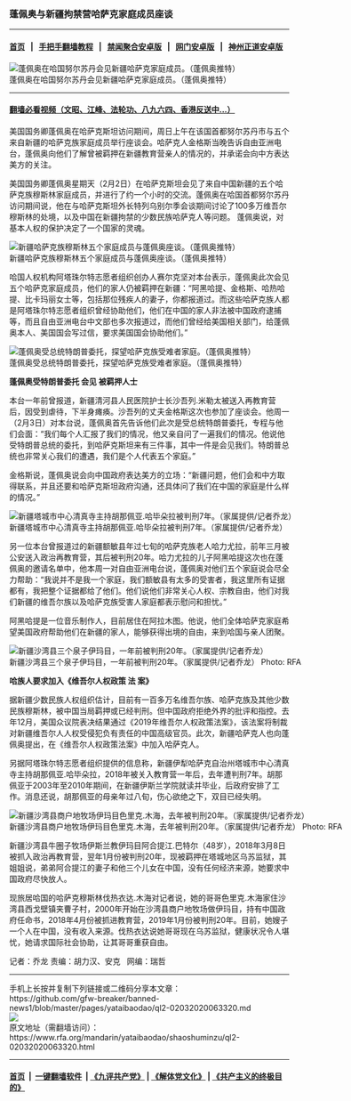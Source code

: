 ### 蓬佩奥与新疆拘禁营哈萨克家庭成员座谈
------------------------

#### [首页](https://github.com/gfw-breaker/banned-news1/blob/master/README.md) &nbsp;&nbsp;|&nbsp;&nbsp; [手把手翻墙教程](https://github.com/gfw-breaker/guides/wiki) &nbsp;&nbsp;|&nbsp;&nbsp; [禁闻聚合安卓版](https://github.com/gfw-breaker/bn-android) &nbsp;&nbsp;|&nbsp;&nbsp; [网门安卓版](https://github.com/oGate2/oGate) &nbsp;&nbsp;|&nbsp;&nbsp; [神州正道安卓版](https://github.com/SzzdOgate/update) 



<div id="headerimg">
 <img alt="蓬佩奥在哈国努尔苏丹会见新疆哈萨克家庭成员。（蓬佩奥推特）" src="https://www.rfa.org/mandarin/yataibaodao/shaoshuminzu/ql2-02032020063320.html/m0203-ql2p1.jpg/@@images/f3216df4-eef9-4ad1-9d8a-2246f5882b01.jpeg" title="蓬佩奥在哈国努尔苏丹会见新疆哈萨克家庭成员。（蓬佩奥推特）"/>
 <div id="headerimgcontents">
  <div id="headerimgcaption">
   <span>
    蓬佩奥在哈国努尔苏丹会见新疆哈萨克家庭成员。（蓬佩奥推特）
   </span>
   <!-- zoomattribute -->
  </div>
  <!-- headerimgcaption -->
 </div>
 <!-- headerimagecontents -->
</div>

<hr/>


#### [翻墙必看视频（文昭、江峰、法轮功、八九六四、香港反送中...）](https://github.com/gfw-breaker/banned-news1/blob/master/pages/link3.md)

<div id="storytext">
 <div>
  <div class="slot_header">
  </div>
 </div>
 <p>
 </p>
 <p>
  美国国务卿蓬佩奥在哈萨克斯坦访问期间，周日上午在该国首都努尔苏丹市与五个来自新疆的哈萨克族家庭成员举行座谈会。哈萨克人金格斯当晚告诉自由亚洲电台，蓬佩奥向他们了解曾被羁押在新疆教育营亲人的情况的，并承诺会向中方表达美方的关注。
 </p>
 <p>
  美国国务卿蓬佩奥星期天（2月2日）在哈萨克斯坦会见了来自中国新疆的五个哈萨克族穆斯林家庭成员，并进行了约一个小时的交流。蓬佩奥在哈国首都努尔苏丹访问期间说，他在与哈萨克斯坦外长特列乌别尔季会谈期间讨论了100多万维吾尔穆斯林的处境，以及中国在新疆拘禁的少数民族哈萨克人等问题。 蓬佩奥说，对基本人权的保护决定了一个国家的灵魂。
 </p>
 <p>
 </p>
 <p>
  <div class="image-inline captioned" style="width:1500px;">
   <div style="width:1500px;">
    <img alt="新疆哈萨克族穆斯林五个家庭成员与蓬佩奥座谈。（蓬佩奥推特）" src="https://www.rfa.org/mandarin/yataibaodao/shaoshuminzu/ql2-02032020063320.html/m0203-ql2p2.jpg" title="新疆哈萨克族穆斯林五个家庭成员与蓬佩奥座谈。（蓬佩奥推特）"/>
   </div>
   <div class="image-caption">
    <span style="width:1500px;">
     新疆哈萨克族穆斯林五个家庭成员与蓬佩奥座谈。（蓬佩奥推特）
    </span>
    <span class="copyright">
    </span>
   </div>
  </div>
 </p>
 <p>
 </p>
 <p>
  哈国人权机构阿塔珠尔特志愿者组织创办人赛尔克坚对本台表示，蓬佩奥此次会见五个哈萨克家庭成员，他们的家人仍被羁押在新疆：“阿黑哈提、金格斯、哈热哈提、比卡玛丽女士等，包括那位残疾人的妻子，你都报道过。而这些哈萨克族人都是阿塔珠尔特志愿者组织曾经协助他们，他们在中国的家人非法被中国政府逮捕等，而且自由亚洲电台中文部也多次报道过，而他们曾经给美国相关部门，给蓬佩奥本人、美国国会写过信，要求美国国会协助他们。”
 </p>
 <p>
 </p>
 <p>
  <div class="image-inline captioned" style="width:1500px;">
   <div style="width:1500px;">
    <img alt="蓬佩奥受总统特朗普委托，探望哈萨克族受难者家庭。（蓬佩奥推特）" src="https://www.rfa.org/mandarin/yataibaodao/shaoshuminzu/ql2-02032020063320.html/m0203-ql2p3.jpg" title="蓬佩奥受总统特朗普委托，探望哈萨克族受难者家庭。（蓬佩奥推特）"/>
   </div>
   <div class="image-caption">
    <span style="width:1500px;">
     蓬佩奥受总统特朗普委托，探望哈萨克族受难者家庭。（蓬佩奥推特）
    </span>
    <span class="copyright">
    </span>
   </div>
  </div>
 </p>
 <p>
  <b>
   蓬佩奥受特朗普委托
  </b>
  <b>
   会见
  </b>
  <b>
   被羁押人士
  </b>
 </p>
 <p>
  本台一年前曾报道，新疆清河县人民医院护士长沙吾列.米勒太被送入再教育营后，因受到虐待，下半身瘫痪。沙吾列的丈夫金格斯这次也参加了座谈会。他周一（2月3日）对本台说，蓬佩奥首先告诉他们此次是受总统特朗普委托，专程与他们会面：“我们每个人汇报了我们的情况，他又亲自问了一遍我们的情况。他说他受特朗普总统的委托，到哈萨克斯坦来有三件事，其中一件是会见我们。特朗普总统也非常关心我们的遭遇，我们是个人代表五个家庭。”
 </p>
 <p>
  金格斯说，蓬佩奥说会向中国政府表达美方的立场：“新疆问题，他们会和中方取得联系，并且还要和哈萨克斯坦政府沟通，还具体问了我们在中国的家庭是什么样的情况。”
 </p>
 <p>
 </p>
 <p>
  <div class="image-inline captioned" style="width:801px;">
   <div style="width:801px;">
    <img alt="新疆塔城市中心清真寺主持胡那佩亚.哈毕朵拉被判刑7年。（家属提供/记者乔龙）" src="https://www.rfa.org/mandarin/yataibaodao/shaoshuminzu/ql2-02032020063320.html/m0203-ql2p4.jpg" title="新疆塔城市中心清真寺主持胡那佩亚.哈毕朵拉被判刑7年。（家属提供/记者乔龙）"/>
   </div>
   <div class="image-caption">
    <span style="width:801px;">
     新疆塔城市中心清真寺主持胡那佩亚.哈毕朵拉被判刑7年。（家属提供/记者乔龙）
    </span>
    <span class="copyright">
    </span>
   </div>
  </div>
 </p>
 <p>
  另一位本台曾报道过的新疆额敏县年过七旬的哈萨克族老人哈力尤拉，前年三月被公安送入政治再教育营，其后被判刑20年。哈力尤拉的儿子阿黑哈提这次也在蓬佩奥的邀请名单中，他本周一对自由亚洲电台说，蓬佩奥对他们五个家庭说会尽全力帮助：“我说并不是我一个家庭，我们额敏县有太多的受害者，我这里所有证据都有，我把整个证据都给了他们。他们说他们非常关心人权、宗教自由，他们对我们新疆的维吾尔族以及哈萨克族受害人家庭都表示慰问和担忧。”
 </p>
 <p>
  阿黑哈提是一位音乐制作人，目前居住在阿拉木图。他说，他们全体哈萨克家庭希望美国政府帮助他们在新疆的家人，能够获得出境的自由，来到哈国与亲人团聚。
 </p>
 <p>
 </p>
 <p>
  <div class="image-inline captioned" style="width:805px;">
   <div style="width:805px;">
    <img alt="新疆沙湾县三个泉子伊玛目，一年前被判刑20年。（家属提供/记者乔龙）" src="https://www.rfa.org/mandarin/yataibaodao/shaoshuminzu/ql2-02032020063320.html/m0203-ql2p5.jpg" title="新疆沙湾县三个泉子伊玛目，一年前被判刑20年。（家属提供/记者乔龙）"/>
   </div>
   <div class="image-caption">
    <span style="width:805px;">
     新疆沙湾县三个泉子伊玛目，一年前被判刑20年。（家属提供/记者乔龙）
    </span>
    <span class="copyright">
     Photo: RFA
    </span>
   </div>
  </div>
 </p>
 <p>
  <b>
   哈族人要求加入《维吾尔人权政策
  </b>
  <b>
   法
  </b>
  <b>
   案》
  </b>
 </p>
 <p>
  据新疆少数民族人权组织估计，目前有一百多万名维吾尔族、哈萨克族及其他少数民族穆斯林，被中国当局羁押或已经判刑。但中国政府拒绝外界的批评和指控。去年12月，美国众议院表决结果通过《2019年维吾尔人权政策法案》，该法案将制裁对新疆维吾尔人人权受侵犯负有责任的中国高级官员。此次，新疆哈萨克人也向蓬佩奥提出，在《维吾尔人权政策法案》中加入哈萨克人。
 </p>
 <p>
  另据阿塔珠尔特志愿者组织提供的信息称，新疆伊犁哈萨克自治州塔城市中心清真寺主持胡那佩亚.哈毕朵拉，2018年被关入教育营一年后，去年遭判刑7年。胡那佩亚于2003年至2010年期间，在新疆伊斯兰学院就读并毕业，后政府安排了工作。消息还说，胡那佩亚的母亲年过八旬，伤心欲绝之下，双目已经失明。
 </p>
 <p>
 </p>
 <p>
  <div class="image-inline captioned" style="width:800px;">
   <div style="width:800px;">
    <img alt="新疆沙湾县商户地牧场伊玛目色里克.木海，去年被判刑20年。（家属提供/记者乔龙）" src="https://www.rfa.org/mandarin/yataibaodao/shaoshuminzu/ql2-02032020063320.html/m0203-ql2p6.jpg" title="新疆沙湾县商户地牧场伊玛目色里克.木海，去年被判刑20年。（家属提供/记者乔龙）"/>
   </div>
   <div class="image-caption">
    <span style="width:800px;">
     新疆沙湾县商户地牧场伊玛目色里克.木海，去年被判刑20年。（家属提供/记者乔龙）
    </span>
    <span class="copyright">
     Photo: RFA
    </span>
   </div>
  </div>
 </p>
 <p>
  新疆沙湾县牛圈子牧场伊斯兰教伊玛目阿合提江.巴特尔（48岁），2018年3月8日被抓入政治再教育营，翌年1月份被判刑20年，现被羁押在塔城地区乌苏监狱，其姐姐说，弟弟阿合提江的妻子和他三个儿女在中国，没有任何经济来源，她要求中国政府尽快放人。
 </p>
 <p>
  现旅居哈国的哈萨克穆斯林伐热衣达.木海对记者说，她的哥哥色里克.木海家住沙湾县西戈壁镇夹曹子村，2000年开始在沙湾县商户地牧场做伊玛目，持有中国政府任命书，2018年4月份被抓进教育营，2019年1月份被判刑20年。目前，她嫂子一个人在中国，没有收入来源。伐热衣达说她哥哥现在乌苏监狱，健康状况令人堪忧，她请求国际社会协助，让其哥哥重获自由。
 </p>
 <p>
 </p>
 <p>
  记者：乔龙 责编：胡力汉、安克   网编：瑞哲
 </p>
</div>

<hr/>
手机上长按并复制下列链接或二维码分享本文章：<br/>
https://github.com/gfw-breaker/banned-news1/blob/master/pages/yataibaodao/ql2-02032020063320.md <br/>
<a href='https://github.com/gfw-breaker/banned-news1/blob/master/pages/yataibaodao/ql2-02032020063320.md'><img src='https://github.com/gfw-breaker/banned-news1/blob/master/pages/yataibaodao/ql2-02032020063320.md.png'/></a> <br/>
原文地址（需翻墙访问）：https://www.rfa.org/mandarin/yataibaodao/shaoshuminzu/ql2-02032020063320.html


------------------------
#### [首页](https://github.com/gfw-breaker/banned-news1/blob/master/README.md) &nbsp;|&nbsp; [一键翻墙软件](https://github.com/gfw-breaker/nogfw/blob/master/README.md) &nbsp;| [《九评共产党》](https://github.com/gfw-breaker/9ping.md/blob/master/README.md#九评之一评共产党是什么) | [《解体党文化》](https://github.com/gfw-breaker/jtdwh.md/blob/master/README.md) | [《共产主义的终极目的》](https://github.com/gfw-breaker/gczydzjmd.md/blob/master/README.md)


<img src='http://gfw-breaker.win/banned-news/pages/yataibaodao/ql2-02032020063320.md' width='0px' height='0px'/>